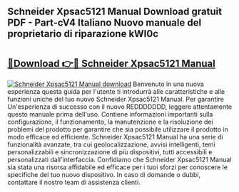 ## Schneider Xpsac5121 Manual Download gratuit PDF - Part-cV4 Italiano Nuovo manuale del proprietario di riparazione kWI0c

# <h2><a href="http://dfajxn.blite.top/?on=Schneider+Xpsac5121+Manual">🔗Download 👉🔴 Schneider Xpsac5121 Manual</a></h2>

[![Schneider Xpsac5121 Manual download](https://i.imgur.com/lujVjoI.png)](http://dfajxn.blite.top/?on=Schneider+Xpsac5121+Manual)
Benvenuto in una nuova esperienza questa guida per l'utente ti introdurrà alle caratteristiche e alle funzioni uniche del tuo nuovo Schneider Xpsac5121 Manual. Per garantire Un'esperienza di successo con il nuovo REDDDDDDD, leggere attentamente questo manuale prima dell'uso. Contiene informazioni importanti sulla configurazione, il funzionamento, la manutenzione e la risoluzione dei problemi del prodotto per garantire che sia possibile utilizzare il prodotto in modo efficace ed efficiente. Schneider Xpsac5121 Manual ha una serie di funzionalità avanzate, tra cui geolocalizzazione, avvisi intelligenti, temi personalizzabili e sincronizzazione di più dispositivi, tutti accessibili e personalizzati dall'interfaccia. Confidiamo che Schneider Xpsac5121 Manual sia stata una risorsa affidabile ed efficace per i tuoi sforzi per conoscere le specifiche del tuo nuovo dispositivo. In caso di domande o dubbi, contattare il nostro team di assistenza clienti.
